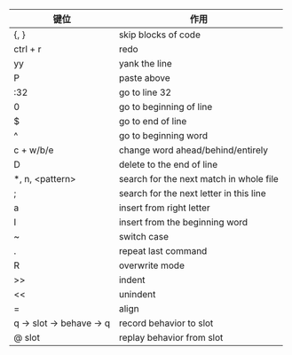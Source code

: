 | 键位                     | 作用                                    |
| ------------------------ | --------------------------------------- |
| {, }                     | skip blocks of code                     |
| ctrl + r                 | redo                                    |
| yy                       | yank the line                           |
| P                        | paste above                             |
| :32                      | go to line 32                           |
| 0                        | go to beginning of line                 |
| $                        | go to end of line                       |
| ^                        | go to beginning word                    |
| c + w/b/e                | change word ahead/behind/entirely       |
| D                        | delete to the end of line               |
| \*, n, \<pattern\>       | search for the next match in whole file |
| ;                        | search for the next letter in this line |
| a                        | insert from right letter                |
| I                        | insert from the beginning word          |
| ~                        | switch case                             |
| .                        | repeat last command                     |
| R                        | overwrite mode                          |
| \>>                      | indent                                  |
| <<                       | unindent                                |
| =                        | align                                   |
| q -> slot -> behave -> q | record behavior to slot                 |
| @ slot                   | replay behavior from slot               |
